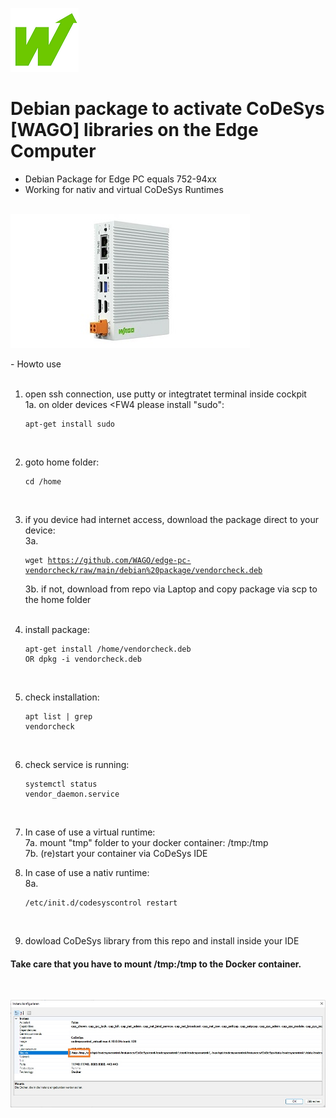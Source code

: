 <p align="left">
<img src="images/wago.png"
     alt="wago logo"
     title="wago logo"/>

# Debian package to activate CoDeSys [WAGO] libraries on the Edge Computer
- Debian Package for Edge PC equals 752-94xx<br>
- Working for nativ and virtual CoDeSys Runtimes<br><br>

</p>
<p align="left">
<img src="images/Edge-PC.jpg"
     alt="Edge-PC"
     title="Edge-PC"/>
</p>
- Howto use<br><br>

1.  open ssh connection, use putty or integtratet terminal inside cockpit<br>
1a. on older devices <FW4 please install "sudo":<pre><code>apt-get install sudo</code></pre><br>
2.  goto home folder: <pre><code>cd /home</code></pre><br>
3.  if you device had internet access, download the package direct to your device:<br>
3a. <pre><code>wget https://github.com/WAGO/edge-pc-vendorcheck/raw/main/debian%20package/vendorcheck.deb</code></pre>
3b. if not, download from repo via Laptop and copy package via scp to the home folder<br><br>
4.  install package: <pre><code>apt-get install /home/vendorcheck.deb  OR  dpkg -i vendorcheck.deb</code></pre><br>
5.  check installation: <pre><code>apt list | grep vendorcheck</code></pre><br>
6.  check service is running: <pre><code>systemctl status vendor_daemon.service</code></pre><br>

7. In case of use a virtual runtime:<br>
7a.  mount "tmp" folder to your docker container: /tmp:/tmp<br>
7b.  (re)start your container via CoDeSys IDE<br>
8. In case of use a nativ runtime:<br>
8a. <pre><code>/etc/init.d/codesyscontrol restart</code></pre><br>
9.  dowload CoDeSys library from this repo and install inside your IDE<br>

<H4>Take care that you have to mount /tmp:/tmp to the Docker container.</H4>
<br>
</p>
<p align="left">
<img src="images/CAA.jpg"
     alt="CAA"
     title="CAA"/>
</p>


